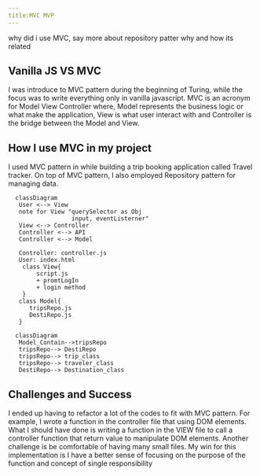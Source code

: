 ```yaml
---
title:MVC MVP
---
```

why did i use MVC, say more about repository patter why and how its related 
## Vanilla JS VS MVC

I was introduce to MVC pattern during the beginning of Turing, while the focus was to write everything only in vanilla javascript. MVC is an acronym for Model View Controller where, Model represents the business logic or what make the application, View is what user interact with and Controller is the bridge between the Model and View.

## How I use MVC in my project

I used MVC pattern in while building a trip booking application called Travel tracker. On top of MVC pattern, I also employed Repository pattern for managing data.


```mermaid
  classDiagram
   User <--> View
   note for View "querySelector as Obj
                  input, eventListerner"
   View <--> Controller
   Controller <--> API
   Controller <--> Model

   Controller: controller.js
   User: index.html
    class View{
        script.js
        + promtLogIn
        + login method
    }
   class Model{
      tripsRepo.js
      DestiRepo.js
   }
```

```mermaid
  classDiagram
   Model_Contain-->tripsRepo
   tripsRepo--> DestiRepo
   tripsRepo--> trip_class
   tripsRepo--> traveler_class
   DestiRepo--> Destination_class

```

## Challenges and Success

I ended up having to refactor a lot of the codes to fit with MVC pattern. For example, I wrote a function in the controller file that using DOM elements. What I should have done is writing a function in the VIEW file to call a controller function that return value to manipulate DOM elements.
Another challenge is be comfortable of having many small files.
My win for this implementation is I have a better sense of focusing on the purpose of the function and concept of single responsibility
